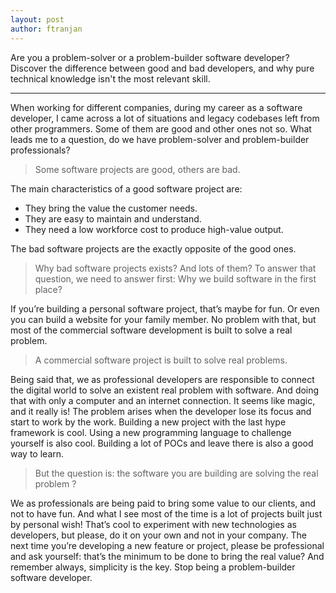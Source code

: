 ```yaml
---
layout: post
author: ftranjan
---
```

Are you a problem-solver or a problem-builder software developer?
Discover the difference between good and bad developers, and why pure technical knowledge isn't the most relevant skill.

---

When working for different companies, during my career as a software developer, I came across a lot of situations and legacy codebases left from other programmers. Some of them are good and other ones not so. What leads me to a question, do we have problem-solver and problem-builder professionals?

> Some software projects are good, others are bad.

The main characteristics of a good software project are:
* They bring the value the customer needs.
* They are easy to maintain and understand.
* They need a low workforce cost to produce high-value output.

The bad software projects are the exactly opposite of the good ones.

> Why bad software projects exists? And lots of them?
> To answer that question, we need to answer first: Why we build software in the first place?

If you’re building a personal software project, that’s maybe for fun. Or even you can build a website for your family member. No problem with that, but most of the commercial software development is built to solve a real problem.

> A commercial software project is built to solve real problems.

Being said that, we as professional developers are responsible to connect the digital world to solve an existent real problem with software. And doing that with only a computer and an internet connection. It seems like magic, and it really is!
The problem arises when the developer lose its focus and start to work by the work. Building a new project with the last hype framework is cool. Using a new programming language to challenge yourself is also cool. Building a lot of POCs and leave there is also a good way to learn.

> But the question is: the software you are building are solving the real problem ?

We as professionals are being paid to bring some value to our clients, and not to have fun. And what I see most of the time is a lot of projects built just by personal wish! That’s cool to experiment with new technologies as developers, but please, do it on your own and not in your company.
The next time you’re developing a new feature or project, please be professional and ask yourself: that’s the minimum to be done to bring the real value? And remember always, simplicity is the key. Stop being a problem-builder software developer.